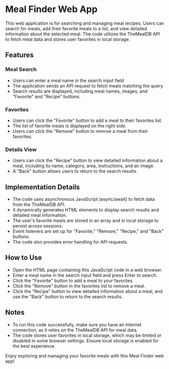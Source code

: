 
# Meal Finder Web App

This web application is for searching and managing meal recipes. Users can search for meals, add their favorite meals to a list, and view detailed information about the selected meal. The code utilizes the TheMealDB API to fetch meal data and stores user favorites in local storage.



## Features
### Meal Search

- Users can enter a meal name in the search input field 
- The application sends an API request to fetch meals matching the query.
- Search results are displayed, including meal names, images, and "Favorite" and "Recipe" buttons.

### Favorites

- Users can click the "Favorite" button to add a meal to their favorites list.
- The list of favorite meals is displayed on the right side.
- Users can click the "Remove" button to remove a meal from their favorites.

### Details View

- Users can click the "Recipe" button to view detailed information about a meal, including its name, category, area, instructions, and an image.
- A "Back" button allows users to return to the search results.



## Implementation Details

- The code uses asynchronous JavaScript (async/await) to fetch data from the TheMealDB API.
- It dynamically generates HTML elements to display search results and detailed meal information.
- The user's favorite meals are stored in an array and in local storage to persist across sessions.
- Event listeners are set up for "Favorite," "Remove," "Recipe," and "Back" buttons.
- The code also provides error handling for API requests.
## How to Use

- Open the HTML page containing this JavaScript code in a web browser.
- Enter a meal name in the search input field and press Enter to search.
- Click the "Favorite" button to add a meal to your favorites.
- Click the "Remove" button in the favorites list to remove a meal.
- Click the "Recipe" button to view detailed information about a meal, and use the "Back" button to return to the search results.
## Notes

- To run this code successfully, make sure you have an internet connection, as it relies on the TheMealDB API for meal data.
- The code stores user favorites in local storage, which may be limited or disabled in some browser settings. Ensure local storage is enabled for the best experience.

Enjoy exploring and managing your favorite meals with this Meal Finder web app!